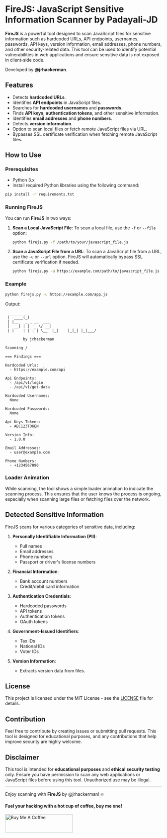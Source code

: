 
# FireJS: JavaScript Sensitive Information Scanner by Padayali-JD

**FireJS** is a powerful tool designed to scan JavaScript files for sensitive information such as hardcoded URLs, API endpoints, usernames, passwords, API keys, version information, email addresses, phone numbers, and other security-related data. This tool can be used to identify potential vulnerabilities in web applications and ensure sensitive data is not exposed in client-side code.

Developed by **@jrhackerman**.

## Features

- Detects **hardcoded URLs**.
- Identifies **API endpoints** in JavaScript files.
- Searches for **hardcoded usernames** and **passwords**.
- Finds **API keys**, **authentication tokens**, and other sensitive information.
- Identifies **email addresses** and **phone numbers**.
- Detects **version information**.
- Option to scan local files or fetch remote JavaScript files via URL.
- Bypasses SSL certificate verification when fetching remote JavaScript files.

## How to Use

### Prerequisites

- Python 3.x
- Install required Python libraries using the following command:

```bash
pip install -r requirements.txt
```

### Running FireJS

You can run **FireJS** in two ways:

1. **Scan a Local JavaScript File**:
   To scan a local file, use the `-f` or `--file` option:
   
   ```bash
   python firejs.py -f /path/to/your/javascript_file.js
   ```

2. **Scan a JavaScript File from a URL**:
   To scan a JavaScript file from a URL, use the `-u` or `--url` option. FireJS will automatically bypass SSL certificate verification if needed.
   
   ```bash
   python firejs.py -u https://example.com/path/to/javascript_file.js
   ```

### Example

```bash
python firejs.py -u https://example.com/app.js
```

Output:
```plaintext
  ______ _           
 |  ____(_)          
 | |__   _ _ __  ___ 
 |  __| | | '_ \/ __|
 | |    | | | | \__  |_|    |_|_| |_|___/

        by jrhackerman

Scanning /

=== Findings ===

Hardcoded Urls:
  - https://example.com/api

Api Endpoints:
  - /api/v1/login
  - /api/v1/get-data

Hardcoded Usernames:
  None

Hardcoded Passwords:
  None

Api Keys Tokens:
  - ABC123TOKEN

Version Info:
  - 1.0.0

Email Addresses:
  - user@example.com

Phone Numbers:
  - +1234567890
```

### Loader Animation

While scanning, the tool shows a simple loader animation to indicate the scanning process. This ensures that the user knows the process is ongoing, especially when scanning large files or fetching files over the network.

## Detected Sensitive Information

FireJS scans for various categories of sensitive data, including:

1. **Personally Identifiable Information (PII)**:
   - Full names
   - Email addresses
   - Phone numbers
   - Passport or driver's license numbers

2. **Financial Information**:
   - Bank account numbers
   - Credit/debit card information

3. **Authentication Credentials**:
   - Hardcoded passwords
   - API tokens
   - Authentication tokens
   - OAuth tokens

4. **Government-Issued Identifiers**:
   - Tax IDs
   - National IDs
   - Voter IDs

5. **Version Information**:
   - Extracts version data from files.

## License

This project is licensed under the MIT License - see the [LICENSE](LICENSE) file for details.

## Contribution

Feel free to contribute by creating issues or submitting pull requests. This tool is designed for educational purposes, and any contributions that help improve security are highly welcome.

## Disclaimer

This tool is intended for **educational purposes** and **ethical security testing** only. Ensure you have permission to scan any web applications or JavaScript files before using this tool. Unauthorized use may be illegal.

---

Enjoy scanning with **FireJS** by @jrhackerman! 🔥

####  Fuel your hacking with a hot cup of coffee, buy me one!
<a href="https://www.buymeacoffee.com/PsyberBook" target="_blank"><img src="https://cdn.buymeacoffee.com/buttons/v2/default-yellow.png" alt="Buy Me A Coffee" style="height: 60px !important;width: 217px !important;" ></a>

